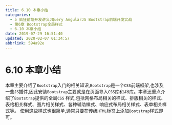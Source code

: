 ```yaml
---
title: 6.10 本章小结
categories: 
  - 5 疯狂前端开发讲义JQuery AngularJS Bootstrap前端开发实战
  - 第6章 Bootstrap全局样式
  - 6.10 本章小结
date: 2019-07-29 16:51:40
updated: 2020-02-07 01:34:57
abbrlink: 594a92e
---
```

# 6.10 本章小结 #
本章主要介绍了`Bootstrap`入门的相关知识,`Bootstrap`是一个`CSS`前端框架,也涉及一些`JS`插件,因此安装`Bootstrap`主要就是在页面导入`CSS`库和JS库。本章还重点介绍了`Bootstrap`提供的全局`CSS` 样式,包括网格布局相关的样式、排版相关的样式、表格相关样式、图片相关样式、各种辅助样式、响应式布局相关样式、表单相关样式等。
使用这些样式也很简单,通常只要在传统`HTML`标签上添加`Bootstrap`样式即可。


